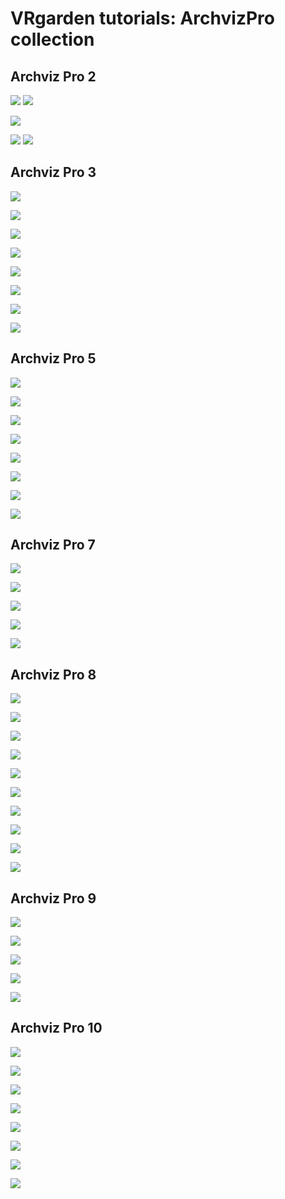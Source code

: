 # VRgarden tutorials: ArchvizPro collection
## Archviz Pro 2

<p align="left"><img src="images/archviz/archviz01.jpg"/>
<img src="images/archviz/archviz02.jpg"/></p>
<p align="left"><img src="images/archviz/archviz05.jpg"/></p>
<p align="left"><img src="images/archviz/archviz03.jpg"/>
<img src="images/archviz/archviz04.jpg"/></p>


## Archviz Pro 3

<p align="left"><img src="images/archviz/archviz06.jpg"/></p>
<p align="left"><img src="images/archviz/archviz07.jpg"/></p>
<p align="left"><img src="images/archviz/archviz08.jpg"/></p>
<p align="left"><img src="images/archviz/archviz09.jpg"/></p>
<p align="left"><img src="images/archviz/archviz10.jpg"/></p>
<p align="left"><img src="images/archviz/archviz11.jpg"/></p>
<p align="left"><img src="images/archviz/archviz12.jpg"/></p>
<p align="left"><img src="images/archviz/archviz13.jpg"/></p>


## Archviz Pro 5

<p align="left"><img src="images/archviz/archviz14.jpg"/></p>
<p align="left"><img src="images/archviz/archviz15.jpg"/></p>
<p align="left"><img src="images/archviz/archviz16.jpg"/></p>
<p align="left"><img src="images/archviz/archviz17.jpg"/></p>
<p align="left"><img src="images/archviz/archviz18.jpg"/></p>
<p align="left"><img src="images/archviz/archviz19.jpg"/></p>
<p align="left"><img src="images/archviz/archviz20.jpg"/></p>
<p align="left"><img src="images/archviz/archviz21.jpg"/></p>


## Archviz Pro 7

<p align="left"><img src="images/archviz/archviz22.jpg"/></p>
<p align="left"><img src="images/archviz/archviz23.jpg"/></p>
<p align="left"><img src="images/archviz/archviz24.jpg"/></p>
<p align="left"><img src="images/archviz/archviz25.jpg"/></p>
<p align="left"><img src="images/archviz/archviz26.jpg"/></p>


## Archviz Pro 8

<p align="left"><img src="images/archviz/archviz27.jpg"/></p>
<p align="left"><img src="images/archviz/archviz28.jpg"/></p>
<p align="left"><img src="images/archviz/archviz29.jpg"/></p>
<p align="left"><img src="images/archviz/archviz30.jpg"/></p>
<p align="left"><img src="images/archviz/archviz31.jpg"/></p>
<p align="left"><img src="images/archviz/archviz32.jpg"/></p>
<p align="left"><img src="images/archviz/archviz33.jpg"/></p>
<p align="left"><img src="images/archviz/archviz34.jpg"/></p>
<p align="left"><img src="images/archviz/archviz35.jpg"/></p>
<p align="left"><img src="images/archviz/archviz36.jpg"/></p>

## Archviz Pro 9

<p align="left"><img src="images/archviz/archviz37.jpg"/></p>
<p align="left"><img src="images/archviz/archviz38.jpg"/></p>
<p align="left"><img src="images/archviz/archviz39.jpg"/></p>
<p align="left"><img src="images/archviz/archviz40.jpg"/></p>
<p align="left"><img src="images/archviz/archviz41.jpg"/></p>

## Archviz Pro 10

<p align="left"><img src="images/archviz/archviz42.jpg"/></p>
<p align="left"><img src="images/archviz/archviz43.jpg"/></p>
<p align="left"><img src="images/archviz/archviz44.jpg"/></p>
<p align="left"><img src="images/archviz/archviz45.jpg"/></p>
<p align="left"><img src="images/archviz/archviz46.jpg"/></p>
<p align="left"><img src="images/archviz/archviz47.jpg"/></p>
<p align="left"><img src="images/archviz/archviz48.jpg"/></p>
<p align="left"><img src="images/archviz/archviz49.jpg"/></p>
